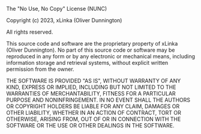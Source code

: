 The "No Use, No Copy" License (NUNC)

Copyright (c) 2023, xLinka (Oliver Dunnington)

All rights reserved.

This source code and software are the proprietary property of xLinka (Oliver Dunnington). No part of this source code or software may be reproduced in any form or by any electronic or mechanical means, including information storage and retrieval systems, without explicit written permission from the owner.

THE SOFTWARE IS PROVIDED "AS IS", WITHOUT WARRANTY OF ANY KIND, EXPRESS OR IMPLIED, INCLUDING BUT NOT LIMITED TO THE WARRANTIES OF MERCHANTABILITY, FITNESS FOR A PARTICULAR PURPOSE AND NONINFRINGEMENT. IN NO EVENT SHALL THE AUTHORS OR COPYRIGHT HOLDERS BE LIABLE FOR ANY CLAIM, DAMAGES OR OTHER LIABILITY, WHETHER IN AN ACTION OF CONTRACT, TORT OR OTHERWISE, ARISING FROM, OUT OF OR IN CONNECTION WITH THE SOFTWARE OR THE USE OR OTHER DEALINGS IN THE SOFTWARE.